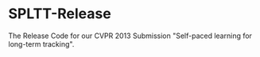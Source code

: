 SPLTT-Release
=============

The Release Code for our CVPR 2013 Submission "Self-paced learning for long-term tracking". 